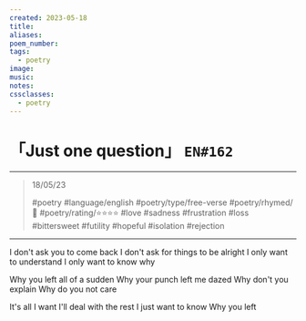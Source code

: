 ```yaml
---
created: 2023-05-18
title:
aliases:
poem_number:
tags:
  - poetry
image:
music:
notes:
cssclasses:
  - poetry
---
```

# 「Just one question」 `EN#162`

---

> 18/05/23
> 
> #poetry 
> #language/english 
> #poetry/type/free-verse 
> #poetry/rhymed/🔴 
> #poetry/rating/⭐⭐⭐⭐ 
> #love #sadness #frustration #loss #bittersweet #futility #hopeful #isolation #rejection 

---

I don't ask you to come back
I don't ask for things to be alright
I only want to understand
I only want to know why

Why you left all of a sudden
Why your punch left me dazed
Why don't you explain
Why do you not care

It's all I want
I'll deal with the rest
I just want to know
Why you left